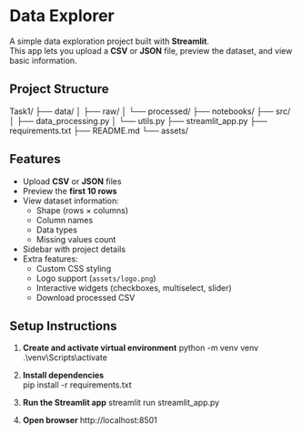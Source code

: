 # Data Explorer  

A simple data exploration project built with **Streamlit**.  
This app lets you upload a **CSV** or **JSON** file, preview the dataset, and view basic information.  

## Project Structure 

Task1/
├── data/
│ ├── raw/
│ └── processed/
├── notebooks/
├── src/
│ ├── data_processing.py
│ └── utils.py
├── streamlit_app.py
├── requirements.txt
├── README.md
└── assets/           
          

## Features  
- Upload **CSV** or **JSON** files  
- Preview the **first 10 rows**   
- View dataset information:  
  - Shape (rows × columns)  
  - Column names  
  - Data types  
  - Missing values count  
- Sidebar with project details  
- Extra features:  
  - Custom CSS styling  
  - Logo support (`assets/logo.png`)  
  - Interactive widgets (checkboxes, multiselect, slider)  
  - Download processed CSV  


## Setup Instructions  

1. **Create and activate virtual environment** 
     python -m venv venv
     .\venv\Scripts\activate

2. **Install dependencies**  
     pip install -r requirements.txt
   
3. **Run the Streamlit app**
    streamlit run streamlit_app.py
   
4. **Open browser**
    http://localhost:8501


